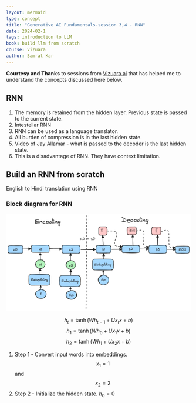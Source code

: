 ```yaml
---
layout: mermaid
type: concept 
title: "Generative AI Fundamentals-session 3,4 - RNN"
date: 2024-02-1
tags: introduction to LLM
book: build llm from scratch
course: vizuara
author: Samrat Kar
---
```


**Courtesy and Thanks** to sessions from [Vizuara.ai](https://vizuara.ai) that has helped me to understand the concepts discussed here below. 

## RNN

1. The memory is retained from the hidden layer. Previous state is passed to the current state.
2. Intestellar RNN 
3. RNN can be used as a language translator.
4. All burden of compression is in the last hidden state.
5. Video of Jay Allamar - what is passed to the decoder is the last hidden state.
6. This is a disadvantage of RNN. They have context limitation.

## Build an RNN from scratch

English to Hindi translation using RNN

### Block diagram for RNN


![alt text](../../../../../images/vizuara/rnn-data-flow.png)

$$h_t = \tanh(Wh_{t-1} + Ux_{t}x + b)$$
$$h_1 = \tanh(Wh_{0} + Ux_{1}x + b)$$
$$h_2 = \tanh(Wh_{1} + Ux_{2}x + b)$$

1. Step 1 - Convert input words into embeddings. $$x_1 = 1$$ and $$x_2 = 2$$
2. Step 2 - Initialize the hidden state. $h_0 = 0$